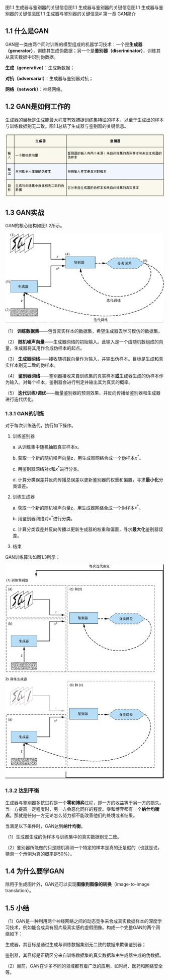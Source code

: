 图1.1 生成器与鉴别器的关键信息图1.1 生成器与鉴别器的关键信息图1.1 生成器与鉴别器的关键信息图1.1 生成器与鉴别器的关键信息# 第一章 GAN简介

## 1.1 什么是GAN

GAN是一类由两个同时训练的模型组成的机器学习技术：一个是**生成器（generator）**，训练其生成伪数据；另一个是**鉴别器（**discriminator**）**，训练其从真实数据中识别伪数据。

**生成（generative）**：生成新数据；

**对抗（adversarial）**：生成器与鉴别器对抗；

**网络（network）**：神经网络。

## 1.2 GAN是如何工作的

生成器的目标是生成能最大程度有效捕捉训练集特征的样本，以至于生成出的样本与训练数据别无二致。图1.1总结了生成器与鉴别器的关键信息。

![图1.1生成器与鉴别器的关键信息](./figures/图1.1生成器与鉴别器的关键信息.jpg "图1.1 生成器与鉴别器的关键信息")

## 1.3 GAN实战

GAN的核心结构如图1.2所示。

![图1.2两个GAN子网及其输入输出和交互](./figures/图1.2两个GAN子网及其输入输出和交互.jpg)

（1） **训练数据集**——包含真实样本的数据集，希望生成器去学习模仿的数据集。

（2） **随机噪声向量**——生成器网络的初始输入。此输入是一个由随机数组成的向量，生成器将其用作合成伪样本的起点。

（3） **生成器网络**——接收随机数向量作为输入，并输出伪样本。目标是生成和真实样本别无二致的伪样本。

（4） **鉴别器网络**——鉴别器接收来自训练集的真实样本**或**生成器生成的伪样本作为输入。对每个样本，鉴别器会进行判定并输出其为真实的概率。

（5） **迭代训练/调优**——衡量鉴别器的预测效果，并反向传播给鉴别器和生成器进行迭代优化。

### 1.3.1 GAN的训练

对于每次训练迭代，执行如下操作。

1. 训练鉴别器

   a. 从训练集中随机抽取真实样本x。

   b. 获取一个新的随机噪声向量z，用生成器网络合成一个伪样本$x^*$。

   c. 用鉴别器网络对x和$x^*$进行分类。

   d. 计算分类误差并反向传播总误差以更新鉴别器的权重和偏置，寻求**最小化**分类误差。
2. 训练生成器

    a. 获取一个新的随机噪声向量z，用生成器网络合成一个伪样本$x^*$。

    b. 用鉴别器网络对$x^*$进行分类。

    c. 计算分类误差并反向传播以更新生成器的权重和偏置，寻求**最大化**鉴别器误差。

3. 结束

GAN训练算法如图1.3所示：

![图1.3GAN训练算法过程](./figures/图1.3GAN训练算法过程.jpg)

### 1.3.2 达到平衡

生成器与鉴别器多抗过程是一个**零和博弈**过程，即一方的收益等于另一方的损失。当一方提高一定程度时，另一方会恶化同样的程度。零和博弈都有一个**纳什均衡点**，那就是任何一方无论怎么努力都不能改善他们的处境或者结果。

当满足以下条件时，GAN达到**纳什均衡**。

（1）生成器生成的伪样本与训练集中的真实数据别无二致。

（2）鉴别器所能做的只是随机猜测一个特定的样本是真的还是假的（也就是说，猜测一个示例为真的概率是50%）。

## 1.4 为什么要学GAN


除用于生成图片外，GAN还可以实现**图像到图像的转换**（image-to-image translation）。

## 1.5 小结

（1）GAN是一种利用两个神经网络之间的动态竞争来合成真实数据样本的深度学习技术，例如能合成具有照片级真实感的虚假图像。构成一个完整GAN的两个网络如下：

生成器，其目标是通过生成与训练数据集别无二致的数据来欺骗鉴别器；

鉴别器，其目标是正确区分来自训练数据集的真实数据和由生成器生成的伪数据。

（2）目前，GAN在许多不同的领域都有着广泛的应用，如时尚、医药和网络安全等。
